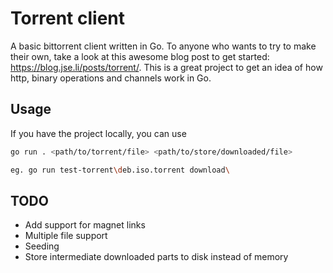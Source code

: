 # Torrent client

A basic bittorrent client written in Go. To anyone who wants to try to make their own, take a look at this awesome blog post to get started: https://blog.jse.li/posts/torrent/. This is a great project to get an idea of how http, binary operations and channels work in Go.

## Usage

If you have the project locally, you can use

```sh
go run . <path/to/torrent/file> <path/to/store/downloaded/file>

eg. go run test-torrent\deb.iso.torrent download\
```

## TODO

- Add support for magnet links
- Multiple file support
- Seeding
- Store intermediate downloaded parts to disk instead of memory
